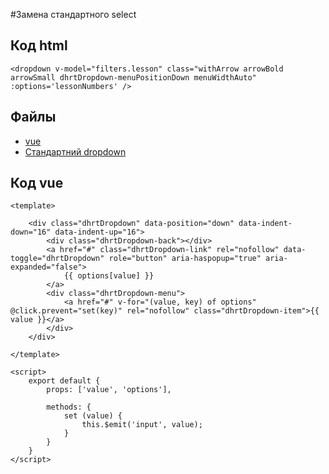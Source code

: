 #Замена стандартного select

## Код html

```
<dropdown v-model="filters.lesson" class="withArrow arrowBold arrowSmall dhrtDropdown-menuPositionDown menuWidthAuto" :options='lessonNumbers' />
```


## Файлы

* [vue](../../resources/js/components/Dropdown.vue)
* [Стандартний dropdown](dropdown.md)

## Код vue

```
<template>

    <div class="dhrtDropdown" data-position="down" data-indent-down="16" data-indent-up="16">
        <div class="dhrtDropdown-back"></div>
        <a href="#" class="dhrtDropdown-link" rel="nofollow" data-toggle="dhrtDropdown" role="button" aria-haspopup="true" aria-expanded="false">
            {{ options[value] }}
        </a>
        <div class="dhrtDropdown-menu">
            <a href="#" v-for="(value, key) of options" @click.prevent="set(key)" rel="nofollow" class="dhrtDropdown-item">{{ value }}</a>
        </div>
    </div>

</template>

<script>
    export default {
        props: ['value', 'options'],

        methods: {
            set (value) {
                this.$emit('input', value);
            }
        }
    }
</script>

```
